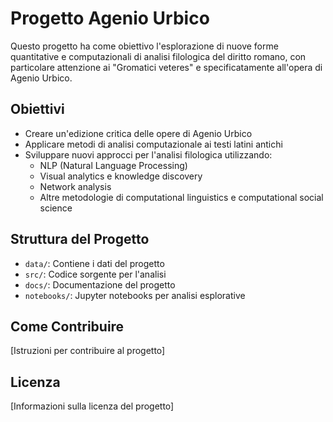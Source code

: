 # Progetto Agenio Urbico

Questo progetto ha come obiettivo l'esplorazione di nuove forme quantitative e computazionali di analisi filologica del diritto romano, con particolare attenzione ai "Gromatici veteres" e specificatamente all'opera di Agenio Urbico.

## Obiettivi

- Creare un'edizione critica delle opere di Agenio Urbico
- Applicare metodi di analisi computazionale ai testi latini antichi
- Sviluppare nuovi approcci per l'analisi filologica utilizzando:
  - NLP (Natural Language Processing)
  - Visual analytics e knowledge discovery
  - Network analysis
  - Altre metodologie di computational linguistics e computational social science

## Struttura del Progetto

- `data/`: Contiene i dati del progetto
- `src/`: Codice sorgente per l'analisi
- `docs/`: Documentazione del progetto
- `notebooks/`: Jupyter notebooks per analisi esplorative

## Come Contribuire

[Istruzioni per contribuire al progetto]

## Licenza

[Informazioni sulla licenza del progetto]